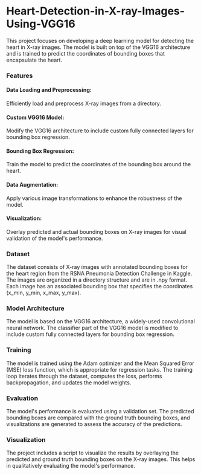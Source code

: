 # Heart-Detection-in-X-ray-Images-Using-VGG16
This project focuses on developing a deep learning model for detecting the heart in X-ray images. The model is built on top of the VGG16 architecture and is trained to predict the coordinates of bounding boxes that encapsulate the heart. 

### Features
#### Data Loading and Preprocessing: 
Efficiently load and preprocess X-ray images from a directory.
#### Custom VGG16 Model: 
Modify the VGG16 architecture to include custom fully connected layers for bounding box regression.
#### Bounding Box Regression: 
Train the model to predict the coordinates of the bounding box around the heart.
#### Data Augmentation: 
Apply various image transformations to enhance the robustness of the model.
#### Visualization: 
Overlay predicted and actual bounding boxes on X-ray images for visual validation of the model's performance.

### Dataset
The dataset consists of X-ray images with annotated bounding boxes for the heart region from the RSNA Pneumonia Detection Challenge in Kaggle. The images are organized in a directory structure and are in .npy format. Each image has an associated bounding box that specifies the coordinates (x_min, y_min, x_max, y_max).

### Model Architecture
The model is based on the VGG16 architecture, a widely-used convolutional neural network. The classifier part of the VGG16 model is modified to include custom fully connected layers for bounding box regression.

### Training
The model is trained using the Adam optimizer and the Mean Squared Error (MSE) loss function, which is appropriate for regression tasks. The training loop iterates through the dataset, computes the loss, performs backpropagation, and updates the model weights. 

### Evaluation
The model's performance is evaluated using a validation set. The predicted bounding boxes are compared with the ground truth bounding boxes, and visualizations are generated to assess the accuracy of the predictions.

### Visualization
The project includes a script to visualize the results by overlaying the predicted and ground truth bounding boxes on the X-ray images. This helps in qualitatively evaluating the model's performance.
